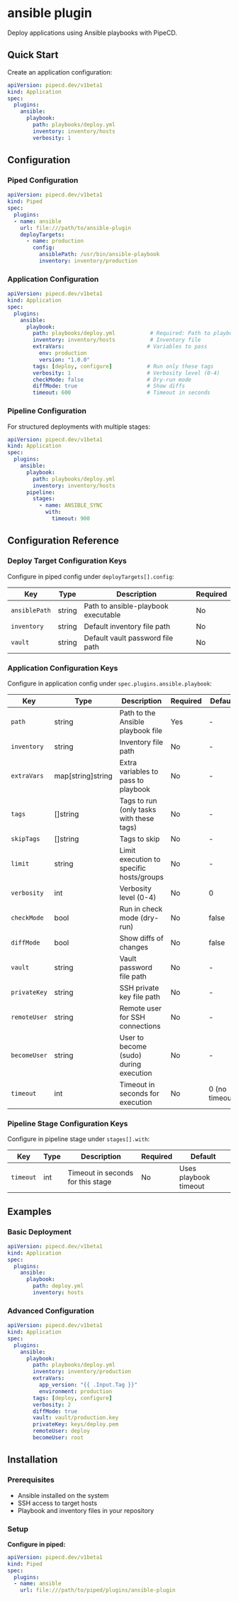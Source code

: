 # ansible plugin

Deploy applications using Ansible playbooks with PipeCD.

## Quick Start

Create an application configuration:

```yaml
apiVersion: pipecd.dev/v1beta1
kind: Application
spec:
  plugins:
    ansible:
      playbook:
        path: playbooks/deploy.yml
        inventory: inventory/hosts
        verbosity: 1
```

## Configuration

### Piped Configuration

```yaml
apiVersion: pipecd.dev/v1beta1
kind: Piped
spec:
  plugins:
  - name: ansible
    url: file:///path/to/ansible-plugin
    deployTargets:
      - name: production
        config:
          ansiblePath: /usr/bin/ansible-playbook
          inventory: inventory/production
```

### Application Configuration

```yaml
apiVersion: pipecd.dev/v1beta1
kind: Application
spec:
  plugins:
    ansible:
      playbook:
        path: playbooks/deploy.yml           # Required: Path to playbook
        inventory: inventory/hosts           # Inventory file
        extraVars:                          # Variables to pass
          env: production
          version: "1.0.0"
        tags: [deploy, configure]           # Run only these tags
        verbosity: 1                        # Verbosity level (0-4)
        checkMode: false                    # Dry-run mode
        diffMode: true                      # Show diffs
        timeout: 600                        # Timeout in seconds
```

### Pipeline Configuration

For structured deployments with multiple stages:

```yaml
apiVersion: pipecd.dev/v1beta1
kind: Application
spec:
  plugins:
    ansible:
      playbook:
        path: playbooks/deploy.yml
        inventory: inventory/hosts
      pipeline:
        stages:
          - name: ANSIBLE_SYNC
            with:
              timeout: 900
```

## Configuration Reference

### Deploy Target Configuration Keys

Configure in piped config under `deployTargets[].config`:

| Key | Type | Description | Required |
|-----|------|-------------|----------|
| `ansiblePath` | string | Path to ansible-playbook executable | No |
| `inventory` | string | Default inventory file path | No |
| `vault` | string | Default vault password file path | No |

### Application Configuration Keys

Configure in application config under `spec.plugins.ansible.playbook`:

| Key | Type | Description | Required | Default |
|-----|------|-------------|----------|---------|
| `path` | string | Path to the Ansible playbook file | Yes | - |
| `inventory` | string | Inventory file path | No | - |
| `extraVars` | map[string]string | Extra variables to pass to playbook | No | - |
| `tags` | []string | Tags to run (only tasks with these tags) | No | - |
| `skipTags` | []string | Tags to skip | No | - |
| `limit` | string | Limit execution to specific hosts/groups | No | - |
| `verbosity` | int | Verbosity level (0-4) | No | 0 |
| `checkMode` | bool | Run in check mode (dry-run) | No | false |
| `diffMode` | bool | Show diffs of changes | No | false |
| `vault` | string | Vault password file path | No | - |
| `privateKey` | string | SSH private key file path | No | - |
| `remoteUser` | string | Remote user for SSH connections | No | - |
| `becomeUser` | string | User to become (sudo) during execution | No | - |
| `timeout` | int | Timeout in seconds for execution | No | 0 (no timeout) |

### Pipeline Stage Configuration Keys

Configure in pipeline stage under `stages[].with`:

| Key | Type | Description | Required | Default |
|-----|------|-------------|----------|---------|
| `timeout` | int | Timeout in seconds for this stage | No | Uses playbook timeout |

## Examples

### Basic Deployment

```yaml
apiVersion: pipecd.dev/v1beta1
kind: Application
spec:
  plugins:
    ansible:
      playbook:
        path: deploy.yml
        inventory: hosts
```

### Advanced Configuration

```yaml
apiVersion: pipecd.dev/v1beta1
kind: Application
spec:
  plugins:
    ansible:
      playbook:
        path: playbooks/deploy.yml
        inventory: inventory/production
        extraVars:
          app_version: "{{ .Input.Tag }}"
          environment: production
        tags: [deploy, configure]
        verbosity: 2
        diffMode: true
        vault: vault/production.key
        privateKey: keys/deploy.pem
        remoteUser: deploy
        becomeUser: root
```

## Installation

### Prerequisites

- Ansible installed on the system
- SSH access to target hosts
- Playbook and inventory files in your repository

### Setup

**Configure in piped:**
   ```yaml
   apiVersion: pipecd.dev/v1beta1
   kind: Piped
   spec:
     plugins:
     - name: ansible
       url: file:///path/to/piped/plugins/ansible-plugin
   ```
